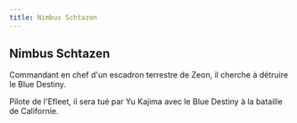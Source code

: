 ```yaml
---
title: Nimbus Schtazen
---
```


Nimbus Schtazen
---------------



  
Commandant en chef d'un escadron terrestre de Zeon, il cherche à détruire le Blue Destiny.
  
Pilote de l'Efleet, il sera tué par Yu Kajima avec le Blue Destiny à la bataille de Californie.